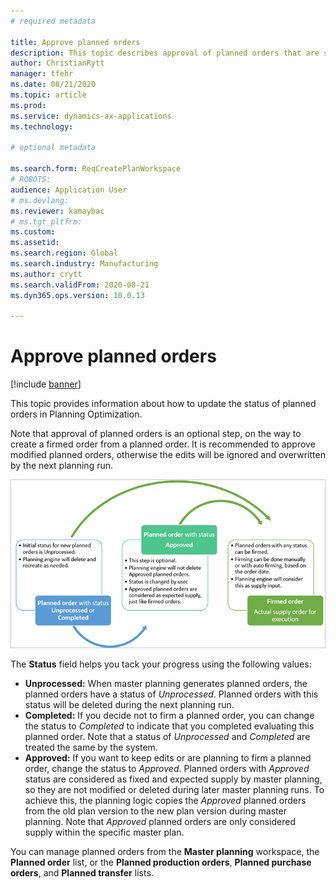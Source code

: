 ```yaml
---
# required metadata

title: Approve planned orders
description: This topic describes approval of planned orders that are supported in Planning Optimization. 
author: ChristianRytt
manager: tfehr
ms.date: 08/21/2020
ms.topic: article
ms.prod: 
ms.service: dynamics-ax-applications
ms.technology: 

# optional metadata

ms.search.form: ReqCreatePlanWorkspace
# ROBOTS: 
audience: Application User
# ms.devlang: 
ms.reviewer: kamaybac
# ms.tgt_pltfrm: 
ms.custom: 
ms.assetid: 
ms.search.region: Global
ms.search.industry: Manufacturing
ms.author: crytt
ms.search.validFrom: 2020-08-21
ms.dyn365.ops.version: 10.0.13

---
```

# Approve planned orders

[!include [banner](../../includes/banner.md)]

This topic provides information about how to update the status of planned orders in Planning Optimization.

Note that approval of planned orders is an optional step, on the way to create a firmed order from a planned order. It is recommended to approve modified planned orders, otherwise the edits will be ignored and overwritten by the next planning run.

![Planned order flow](media/approved-planned-orders-1.png)

The **Status** field helps you tack your progress using the following values:

- **Unprocessed:** When master planning generates planned orders, the planned orders have a status of *Unprocessed*. Planned orders with this status will be deleted during the next planning run.
- **Completed:** If you decide not to firm a planned order, you can change the status to *Completed* to indicate that you completed evaluating this planned order. Note that a status of *Unprocessed* and *Completed* are treated the same by the system.
- **Approved:** If you want to keep edits or are planning to firm a planned order, change the status to *Approved*. Planned orders with *Approved* status are considered as fixed and expected supply by master planning, so they are not modified or deleted during later master planning runs. To achieve this, the planning logic copies the *Approved* planned orders from the old plan version to the new plan version during master planning. Note that *Approved* planned orders are only considered supply within the specific master plan.

You can manage planned orders from the  **Master planning**  workspace, the  **Planned order**  list, or the  **Planned production orders**,  **Planned purchase orders**, and  **Planned transfer**  lists.
